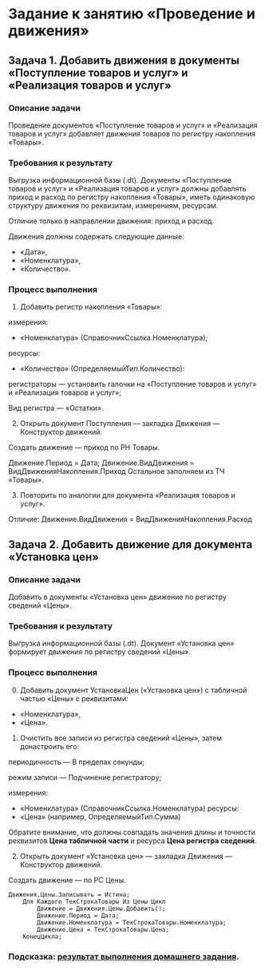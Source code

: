 # Задание к занятию «Проведение и движения»

## Задача 1. Добавить движения в документы «Поступление товаров и услуг» и «Реализация товаров и услуг»

### Описание задачи

Проведение документов «Поступление товаров и услуг» и «Реализация товаров и услуг» добавляет движения товаров по регистру накопления «Товары».

### Требования к результату

Выгрузка информационной базы (.dt). Документы «Поступление товаров и услуг» и «Реализация товаров и услуг» должны добавлять приход и расход по регистру накопления «Товары», иметь одинаковую структуру движения по реквизитам, измерениям, ресурсам.

Отличие только в направлении движения: приход и расход.

Движения должны содержать следующие данные:

* «Дата»,
* «Номенклатура»,
* «Количество».

### Процесс выполнения

1. Добавить регистр накопления «Товары»:

измерения:
- «Номенклатура» (СправочникСсылка.Номенклатура);

ресурсы:
- «Количество» (ОпределяемыйТип.Количество):

регистраторы — установить галочки на «Поступление товаров и услуг» и «Реализация товаров и услуг»;

Вид регистра — «Остатки».

2. Открыть документ Поступления — закладка Движения — Конструктор движений.

Создать движение — приход по РН Товары.

Движение.Период = Дата;
Движение.ВидДвижения = ВидДвиженияНакопления.Приход
Остальное заполняем  из ТЧ «Товары».

3. Повторить по аналогии для документа «Реализация товаров и услуг».

Отличие:
Движение.ВидДвижения = ВидДвиженияНакопления.Расход

## Задача 2. Добавить движение для документа «Установка цен»

### Описание задачи

Добавить в документы «Установка цен» движение по регистру сведений «Цены».

### Требования к результату

Выгрузка информационной базы (.dt). Документ «Установка цен» формирует движения по регистру сведений «Цены».

### Процесс выполнения

0. Добавить документ УстановкаЦен («Установка цен») с табличной частью «Цены» с реквизитами:

- «Номенклатура»,
- «Цена».

1. Очистить все записи из регистра сведений «Цены», затем донастроить его:

периодичность — В пределах секунды;

режим записи — Подчинение регистратору;

измерения:
- «Номенклатура» (СправочникСсылка.Номенклатура)
ресурсы:
- «Цена» (например, ОпределяемыйТип.Сумма) 

Обратите внимание, что должны совпадать значения длины и точности реквизитов **Цена табличной части** и ресурса **Цена регистра сведений**.


2. Открыть документ «Установка цен» — закладка Движения — Конструктор движений.

Создать движение — по РС Цены.

```bsl
Движения.Цены.Записывать = Истина;
	Для Каждого ТекСтрокаТовары Из Цены Цикл
		Движение = Движения.Цены.Добавить();
		Движение.Период = Дата;
		Движение.Номенклатура = ТекСтрокаТовары.Номенклатура;
		Движение.Цена = ТекСтрокаТовары.Цена;
	КонецЦикла;
```

### Подсказка: [результат выполнения домашнего задания](Examples/homework-5-3-example.md).

